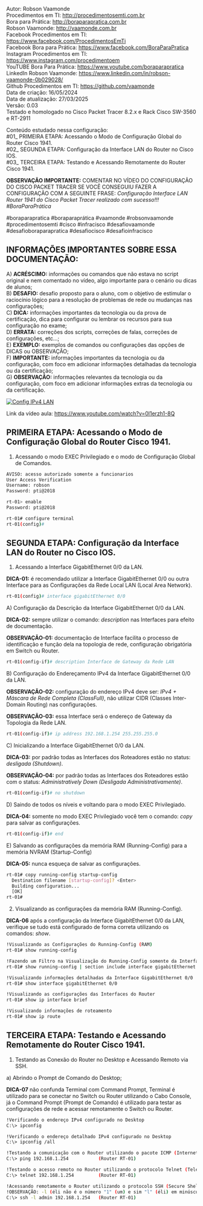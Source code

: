 Autor: Robson Vaamonde<br>
Procedimentos em TI: http://procedimentosemti.com.br<br>
Bora para Prática: http://boraparapratica.com.br<br>
Robson Vaamonde: http://vaamonde.com.br<br>
Facebook Procedimentos em TI: https://www.facebook.com/ProcedimentosEmTi<br>
Facebook Bora para Prática: https://www.facebook.com/BoraParaPratica<br>
Instagram Procedimentos em TI: https://www.instagram.com/procedimentoem<br>
YouTUBE Bora Para Prática: https://www.youtube.com/boraparapratica<br>
LinkedIn Robson Vaamonde: https://www.linkedin.com/in/robson-vaamonde-0b029028/<br>
Github Procedimentos em TI: https://github.com/vaamonde<br>
Data de criação: 16/05/2024<br>
Data de atualização: 27/03/2025<br>
Versão: 0.03<br>
Testado e homologado no Cisco Packet Tracer 8.2.x e Rack Cisco SW-3560 e RT-2911

Conteúdo estudado nessa configuração:<br>
#01_ PRIMEIRA ETAPA: Acessando o Modo de Configuração Global do Router Cisco 1941.<br>
#02_ SEGUNDA ETAPA: Configuração da Interface LAN do Router no Cisco IOS.<br>
#03_ TERCEIRA ETAPA: Testando e Acessando Remotamente do Router Cisco 1941.<br>

**OBSERVAÇÃO IMPORTANTE:** COMENTAR NO VÍDEO DO CONFIGURAÇÃO DO CISCO PACKET TRACER SE VOCÊ CONSEGUIU FAZER A CONFIGURAÇÃO COM A SEGUINTE FRASE: *Configuração Interface LAN Router 1941 do Cisco Packet Tracer realizado com sucesso!!! #BoraParaPrática*

#boraparapratica #boraparaprática #vaamonde #robsonvaamonde #procedimentosemti #cisco #infracisco #desafiovaamonde #desafioboraparapratica #desafiocisco #desafioinfracisco

## INFORMAÇÕES IMPORTANTES SOBRE ESSA DOCUMENTAÇÃO:

A) **ACRÉSCIMO:** informações ou comandos que não estava no script original e nem comentado no vídeo, algo importante para o cenário ou dicas de alunos;<br>
B) **DESAFIO:** desafio proposto para o aluno, com o objetivo de estimular o raciocínio lógico para a resolução de problemas de rede ou mudanças nas configurações;<br>
C) **DICA:** informações importantes da tecnologia ou da prova de certificação, dica para configurar ou lembrar os recursos para sua configuração no exame;<br>
D) **ERRATA:** correções dos scripts, correções de falas, correções de configurações, etc...;<br>
E) **EXEMPLO:** exemplos de comandos ou configurações das opções de DICAS ou OBSERVAÇÃO;<br>
F) **IMPORTANTE:** informações importantes da tecnologia ou da configuração, com foco em adicionar informações detalhadas da tecnologia ou da certificação;<br>
G) **OBSERVAÇÃO:** informações relevantes da tecnologia ou da configuração, com foco em adicionar informações extras da tecnologia ou da certificação.

[![Config IPv4 LAN](http://img.youtube.com/vi/0l1erzh1-8Q/0.jpg)](https://www.youtube.com/watch?v=0l1erzh1-8Q "Config IPv4 LAN")

Link da vídeo aula: https://www.youtube.com/watch?v=0l1erzh1-8Q

## PRIMEIRA ETAPA: Acessando o Modo de Configuração Global do Router Cisco 1941.

01. Acessando o modo EXEC Privilegiado e o modo de Configuração Global de Comandos.
```bash
AVISO: acesso autorizado somente a funcionarios
User Access Verification
Username: robson
Password: pti@2018

rt-01> enable
Password: pti@2018

rt-01# configure terminal
rt-01(config)#
```

## SEGUNDA ETAPA: Configuração da Interface LAN do Router no Cisco IOS.

01. Acessando a Interface GigabitEthernet 0/0 da LAN.

**DICA-01:** é recomendado utilizar a Interface GigabitEthernet 0/0 ou outra Interface para as Configurações da Rede Local LAN (Local Area Network).
```bash
rt-01(config)# interface gigabitEthernet 0/0
```

A) Configuração da Descrição da Interface GigabitEthernet 0/0 da LAN.

**DICA-02:** sempre utilizar o comando: *description* nas Interfaces para efeito de documentação.

**OBSERVAÇÃO-01:** documentação de Interface facilita o processo de identificação e função dela na topologia de rede, configuração obrigatória em Switch ou Router.
```bash
rt-01(config-if)# description Interface de Gateway da Rede LAN
```

B) Configuração do Endereçamento IPv4 da Interface GigabitEthernet 0/0 da LAN.

**OBSERVAÇÃO-02:** configuração do endereço IPv4 deve ser: *IPv4 + Máscara de Rede Completa (ClassFull)*, não utilizar CIDR (Classes Inter-Domain Routing) nas configurações.

**OBSERVAÇÃO-03:** essa Interface será o endereço de Gateway da Topologia da Rede LAN.
```bash
rt-01(config-if)# ip address 192.168.1.254 255.255.255.0
```

C) Inicializando a Interface GigabitEthernet 0/0 da LAN.

**DICA-03:** por padrão todas as Interfaces dos Roteadores estão no status: *desligada (Shutdown)*.

**OBSERVAÇÃO-04:** por padrão todas as Interfaces dos Roteadores estão com o status: *Administratively Down (Desligada Administrativamente)*.
```bash
rt-01(config-if)# no shutdown
```

D) Saindo de todos os níveis e voltando para o modo EXEC Privilegiado.

**DICA-04:** somente no modo EXEC Privilegiado você tem o comando: *copy* para salvar as configurações.
```bash
rt-01(config-if)# end
```

E) Salvando as configurações da memória RAM (Running-Config) para a memória NVRAM (Startup-Config)

**DICA-05:** nunca esqueça de salvar as configurações.
```bash
rt-01# copy running-config startup-config
  Destination filename [startup-config]? <Enter>
  Building configuration...
  [OK]
rt-01#
```
02. Visualizando as configurações da memória RAM (Running-Config).

**DICA-06** após a configuração da Interface GigabitEthernet 0/0 da LAN, verifique se tudo está configurado de forma correta utilizando os comandos: *show*.
```bash
!Visualizando as Configurações do Running-Config (RAM)
rt-01# show running-config

!Fazendo um Filtro na Visualização do Running-Config somente da Interface GigabitEthernet 0/0
rt-01# show running-config | section include interface gigabitEthernet 0/0

!Visualizando informações detalhadas da Interface GigabitEthernet 0/0
rt-01# show interface gigabitEthernet 0/0

!Visualizando as configurações das Interfaces do Router
rt-01# show ip interface brief

!Visualizando informações de roteamento
rt-01# show ip route
```

## TERCEIRA ETAPA: Testando e Acessando Remotamente do Router Cisco 1941.

01. Testando as Conexão do Router no Desktop e Acessando Remoto via SSH.

a) Abrindo o Prompt de Comando do Desktop;

**DICA-07** não confunda Terminal com Command Prompt, Terminal é utilizado para se conectar no Switch ou Router utilizando o Cabo Console, já o Command Prompt (Prompt de Comando) é utilizado para testar as configurações de rede e acessar remotamente o Switch ou Router.
```bash
!Verificando o endereço IPv4 configurado no Desktop
C:\> ipconfig

!Verificando o endereço detalhado IPv4 configurado no Desktop
C:\> ipconfig /all

!Testando a comunicação com o Router utilizando o pacote ICMP (Internet Control Message Protocol)
C:\> ping 192.168.1.254           (Router RT-01)

!Testando o acesso remoto no Router utilizando o protocolo Telnet (Teletype Network)
C:\> telnet 192.168.1.254         (Router RT-01)

!Acessando remotamente o Router utilizando o protocolo SSH (Secure Shell)
!OBSERVAÇÃO: -l (éli não é o número "1" (um) e sim "l" (éli) em minúsculo)
C:\> ssh -l admin 192.168.1.254   (Router RT-01)
```